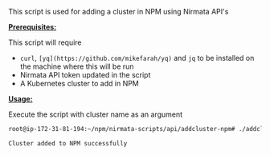 
This script is used for adding a cluster in NPM using Nirmata API's

<ins>**Prerequisites:**</ins>

This script will require
- `curl`, `[yq](https://github.com/mikefarah/yq)` and `jq` to be installed on the machine where this will be run
- Nirmata API token updated in the script
- A Kubernetes cluster to add in NPM

<ins>**Usage:**</ins>

Execute the script with cluster name as an argument

```sh
root@ip-172-31-81-194:~/npm/nirmata-scripts/api/addcluster-npm# ./addcluster.sh kindtest24

Cluster added to NPM successfully
```


